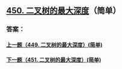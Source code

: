 ## [450. 二叉树的最大深度](https://leetcode-cn.com/problems/merge-two-sorted-lists/)（简单）





### 答案：



#### [上一题（449. 二叉树的最大深度）(简单)](https://github.com/sdwwld/leetCode/blob/master/src/main/java/com/wld/java/leetcode/leetCode0449.md)

#### [下一题（451. 二叉树的最大深度）(简单)](https://github.com/sdwwld/leetCode/blob/master/src/main/java/com/wld/java/leetcode/leetCode0451.md)